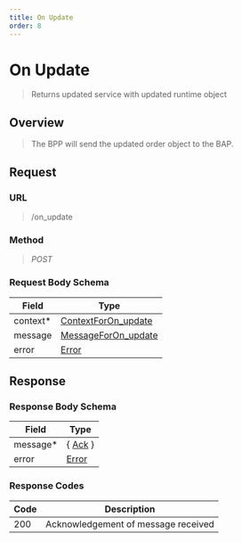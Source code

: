 ```yaml
---
title: On Update
order: 8
---
```


# On Update

> Returns updated service with updated runtime object

## Overview

> The BPP will send the updated order object to the BAP.

## Request

### URL

> /on_update

### Method

> _POST_

### Request Body Schema

| **Field** | **Type**                                                                          |
| --------- | --------------------------------------------------------------------------------- |
| context\* | [ContextForOn_update](/reference/0.9.3/core/schema-reference/contextforon_update) |
| message   | [MessageForOn_update](/reference/0.9.3/core/schema-reference/messageforon_update) |
| error     | [Error](/reference/0.9.3/core/schema-reference/error)                             |

## Response

### Response Body Schema

| **Field** | **Type**                                              |
| --------- | ----------------------------------------------------- |
| message\* | { [Ack](/reference/0.9.3/core/schema-reference/ack) } |
| error     | [Error](/reference/0.9.3/core/schema-reference/error) |

### Response Codes

| **Code** | **Description**                     |
| -------- | ----------------------------------- |
| 200      | Acknowledgement of message received |
